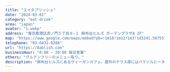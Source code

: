 ```yaml
---
title: "エイタブリッシュ"
date: "2024-03-01"
category: "eat-drink"
area: "japan"
avator: "1.webp"
address: "東京都港区虎ノ門５丁目８−１ 麻布台ヒルズ ガーデンプラザA 2F"
map: "https://www.google.com/maps/embed?pb=!1m18!1m12!1m3!1d3241.587557429649!2d139.740892712074!3d35.66253203088553!2m3!1f0!2f0!3f0!3m2!1i1024!2i768!4f13.1!3m3!1m2!1s0x60188b0dcd3a8cb3%3A0xb6e51103425aeeaa!2s8ablish!5e0!3m2!1sja!2sus!4v1709298206935!5m2!1sja!2sus"
telephone: "03-6432-0288"
url: "https://8ablish.com"
businessHour: "8:00 ~ 20:00 毎日営業"
others: "グルテンフリーのメニュー有り。"
description: "麻布台ヒルズにあるヴィーガンカフェ。屋外のテラス席にはパラソルヒーター完備。各席にブランケットも用意されているので、季節を問わずオープンテラス席で寛ぎの時間を過ごせます。"
---
```

